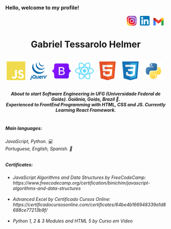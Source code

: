 ### Hello, welcome to my profile!
<div align="right">
  <a href="https://www.instagram.com/gabriel_tsrl/"><img width="30" height="30" src="instagram-logo.png"></a>&nbsp;&nbsp;
  <a href="https://www.linkedin.com/in/gabriel-tessarolo-helmer-6a8034292/"><img width="30" height="30" src="linkedin-logo.png"></a>&nbsp;&nbsp;
  <a href="mailto:gabriel.tessarolo.h@gmail.com"><img width="32" height="24" src="gmail-logo.png"></a>&nbsp;&nbsp;
</div>

<div align="center">
<h1>Gabriel Tessarolo Helmer</h1>


<br>
  <img width="60" height="60" src="https://raw.githubusercontent.com/devicons/devicon/master/icons/javascript/javascript-plain.svg">&nbsp&nbsp
  <img width="60" height="60" src="https://github.com/devicons/devicon/blob/master/icons/jquery/jquery-plain-wordmark.svg">&nbsp&nbsp
  <img width="60" height="60" src="https://github.com/devicons/devicon/blob/master/icons/bootstrap/bootstrap-original.svg">&nbsp&nbsp
  <img width="60" height="60" src="https://github.com/devicons/devicon/blob/master/icons/react/react-original.svg">&nbsp&nbsp
  <img width="60" height="60" src="https://github.com/devicons/devicon/blob/master/icons/html5/html5-original.svg">&nbsp&nbsp
  <img width="60" height="60" src="https://github.com/devicons/devicon/blob/master/icons/css3/css3-original.svg">&nbsp&nbsp
  <img width="60" height="60" src="https://github.com/devicons/devicon/blob/master/icons/python/python-original.svg">&nbsp&nbsp
<br>

<h2></h2>

<h5>About to start Software Engineering in UFG (Universidade Federal de Goiás). Goiânia, Goiás, Brazil 🧭.<br>Experienced to FrontEnd Programming with HTML, CSS and JS. Currently Learning React Framework.<br><br> </h5>
</div>

<h5>Main languages:<h5>
<h6>JavaScript, Python. 💻 <br>
Portuguese, English, Spanish. 📖</h6>
<h5>Certificates:</h5>
<ul>
<h6><li>JavaScript Algorithms and Data Structures by FreeCodeCamp: https://www.freecodecamp.org/certification/binichim/javascript-algorithms-and-data-structures</li><br>
<li>Advanced Excel by Certificado Cursos Online: https://certificadocursosonline.com/certificates/64be4b166948339a1d8688ce77213b9f/</li><br>
<li>Python 1, 2 & 3 Modules and HTML 5 by Curso em Vídeo</li></h6>
</ul>
